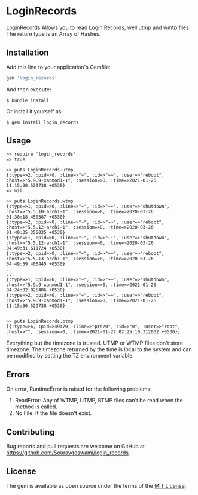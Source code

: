 # LoginRecords
LoginRecords Allows you to read Login Records, well utmp and wmtp files.
The return type is an Array of Hashes.

## Installation

Add this line to your application's Gemfile:

```ruby
gem 'login_records'
```

And then execute:

```
$ bundle install
```

Or install it yourself as:

```
$ gem install login_records
```

## Usage

```
>> require 'login_records'
=> true

>> puts LoginRecords.utmp
{:type=>2, :pid=>0, :line=>"~", :id=>"~~", :user=>"reboot", :host=>"5.9.9-xanmod1-1", :session=>0, :time=>2021-01-26 11:15:30.529738 +0530}
=> nil

>> puts LoginRecords.wtmp
{:type=>1, :pid=>0, :line=>"~", :id=>"~~", :user=>"shutdown", :host=>"5.5.10-arch1-1", :session=>0, :time=>2020-03-26 01:30:18.450387 +0530}
{:type=>2, :pid=>0, :line=>"~", :id=>"~~", :user=>"reboot", :host=>"5.5.12-arch1-1", :session=>0, :time=>2020-03-26 01:40:35.355035 +0530}
{:type=>1, :pid=>0, :line=>"~", :id=>"~~", :user=>"shutdown", :host=>"5.5.12-arch1-1", :session=>0, :time=>2020-03-26 04:49:31.611724 +0530}
{:type=>2, :pid=>0, :line=>"~", :id=>"~~", :user=>"reboot", :host=>"5.5.13-arch1-1", :session=>0, :time=>2020-03-26 04:49:59.406445 +0530}
...
...
{:type=>1, :pid=>0, :line=>"~", :id=>"~~", :user=>"shutdown", :host=>"5.9.9-xanmod1-1", :session=>0, :time=>2021-01-26 04:24:02.025406 +0530}
{:type=>2, :pid=>0, :line=>"~", :id=>"~~", :user=>"reboot", :host=>"5.9.9-xanmod1-1", :session=>0, :time=>2021-01-26 11:15:30.529738 +0530}


>> puts LoginRecords.btmp
[{:type=>6, :pid=>49479, :line=>"pts/0", :id=>"0", :user=>"root", :host=>"", :session=>0, :time=>2021-01-27 02:25:10.312062 +0530}]
```

Everything but the timezone is trusted. UTMP or WTMP files don't store timezone.
The timezone returned by the time is local to the system and can be modified by setting the TZ environment variable.

## Errors

On error, RuntimeError is raised for the following problems:
1. ReadError: Any of WTMP, UTMP, BTMP files can't be read when the method is called.
2. No File: If the file doesn't exist.

## Contributing

Bug reports and pull requests are welcome on GitHub at https://github.com/Souravgoswami/login_records.

## License

The gem is available as open source under the terms of the [MIT License](https://opensource.org/licenses/MIT).
